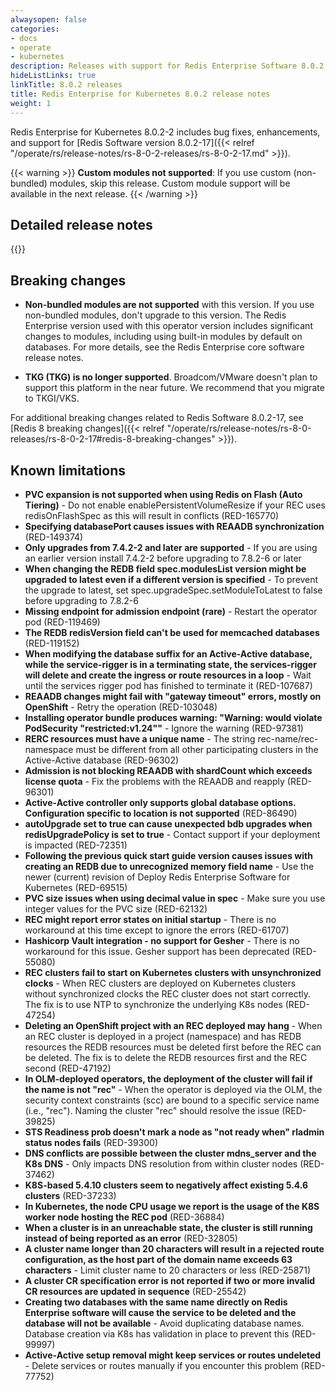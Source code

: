 ```yaml
---
alwaysopen: false
categories:
- docs
- operate
- kubernetes
description: Releases with support for Redis Enterprise Software 8.0.2
hideListLinks: true
linkTitle: 8.0.2 releases
title: Redis Enterprise for Kubernetes 8.0.2 release notes
weight: 1
---
```



Redis Enterprise for Kubernetes 8.0.2-2 includes bug fixes, enhancements, and support for [Redis Software version 8.0.2-17]({{< relref "/operate/rs/release-notes/rs-8-0-2-releases/rs-8-0-2-17.md" >}}).

{{< warning >}}
**Custom modules not supported**: If you use custom (non-bundled) modules, skip this release. Custom module support will be available in the next release.
{{< /warning >}}

## Detailed release notes


{{<table-children columnNames="Version&nbsp;(Release&nbsp;date)&nbsp;,Major changes" columnSources="LinkTitle,Description" enableLinks="LinkTitle">}}


## Breaking changes

- **Non-bundled modules are not supported** with this version. If you use non-bundled modules, don't upgrade to this version. The Redis Enterprise version used with this operator version includes significant changes to modules, including using built-in modules by default on databases. For more details, see the Redis Enterprise core software release notes.

- **TKG (TKG) is no longer supported**. Broadcom/VMware doesn't plan to support this platform in the near future. We recommend that you migrate to TKGI/VKS.

For additional breaking changes related to Redis Software 8.0.2-17, see [Redis 8 breaking changes]({{< relref "/operate/rs/release-notes/rs-8-0-releases/rs-8-0-2-17#redis-8-breaking-changes" >}}).


## Known limitations

- **PVC expansion is not supported when using Redis on Flash (Auto Tiering)** - Do not enable enablePersistentVolumeResize if your REC uses redisOnFlashSpec as this will result in conflicts (RED-165770)
- **Specifying databasePort causes issues with REAADB synchronization** (RED-149374)
- **Only upgrades from 7.4.2-2 and later are supported** - If you are using an earlier version install 7.4.2-2 before upgrading to 7.8.2-6 or later
- **When changing the REDB field spec.modulesList version might be upgraded to latest even if a different version is specified** - To prevent the upgrade to latest, set spec.upgradeSpec.setModuleToLatest to false before upgrading to 7.8.2-6
- **Missing endpoint for admission endpoint (rare)** - Restart the operator pod (RED-119469)
- **The REDB redisVersion field can't be used for memcached databases** (RED-119152)
- **When modifying the database suffix for an Active-Active database, while the service-rigger is in a terminating state, the services-rigger will delete and create the ingress or route resources in a loop** - Wait until the services rigger pod has finished to terminate it (RED-107687)
- **REAADB changes might fail with "gateway timeout" errors, mostly on OpenShift** - Retry the operation (RED-103048)
- **Installing operator bundle produces warning: "Warning: would violate PodSecurity "restricted:v1.24""** - Ignore the warning (RED-97381)
- **RERC resources must have a unique name** - The string rec-name/rec-namespace must be different from all other participating clusters in the Active-Active database (RED-96302)
- **Admission is not blocking REAADB with shardCount which exceeds license quota** - Fix the problems with the REAADB and reapply (RED-96301)
- **Active-Active controller only supports global database options. Configuration specific to location is not supported** (RED-86490)
- **autoUpgrade set to true can cause unexpected bdb upgrades when redisUpgradePolicy is set to true** - Contact support if your deployment is impacted (RED-72351)
- **Following the previous quick start guide version causes issues with creating an REDB due to unrecognized memory field name** - Use the newer (current) revision of Deploy Redis Enterprise Software for Kubernetes (RED-69515)
- **PVC size issues when using decimal value in spec** - Make sure you use integer values for the PVC size (RED-62132)
- **REC might report error states on initial startup** - There is no workaround at this time except to ignore the errors (RED-61707)
- **Hashicorp Vault integration - no support for Gesher** - There is no workaround for this issue. Gesher support has been deprecated (RED-55080)
- **REC clusters fail to start on Kubernetes clusters with unsynchronized clocks** - When REC clusters are deployed on Kubernetes clusters without synchronized clocks the REC cluster does not start correctly. The fix is to use NTP to synchronize the underlying K8s nodes (RED-47254)
- **Deleting an OpenShift project with an REC deployed may hang** - When an REC cluster is deployed in a project (namespace) and has REDB resources the REDB resources must be deleted first before the REC can be deleted. The fix is to delete the REDB resources first and the REC second (RED-47192)
- **In OLM-deployed operators, the deployment of the cluster will fail if the name is not "rec"** - When the operator is deployed via the OLM, the security context constraints (scc) are bound to a specific service name (i.e., "rec"). Naming the cluster "rec" should resolve the issue (RED-39825)
- **STS Readiness prob doesn't mark a node as "not ready when" rladmin status nodes fails** (RED-39300)
- **DNS conflicts are possible between the cluster mdns_server and the K8s DNS** - Only impacts DNS resolution from within cluster nodes (RED-37462)
- **K8S-based 5.4.10 clusters seem to negatively affect existing 5.4.6 clusters** (RED-37233)
- **In Kubernetes, the node CPU usage we report is the usage of the K8S worker node hosting the REC pod** (RED-36884)
- **When a cluster is in an unreachable state, the cluster is still running instead of being reported as an error** (RED-32805)
- **A cluster name longer than 20 characters will result in a rejected route configuration, as the host part of the domain name exceeds 63 characters** - Limit cluster name to 20 characters or less (RED-25871)
- **A cluster CR specification error is not reported if two or more invalid CR resources are updated in sequence** (RED-25542)
- **Creating two databases with the same name directly on Redis Enterprise software will cause the service to be deleted and the database will not be available** - Avoid duplicating database names. Database creation via K8s has validation in place to prevent this (RED-99997)
- **Active-Active setup removal might keep services or routes undeleted** - Delete services or routes manually if you encounter this problem (RED-77752)

